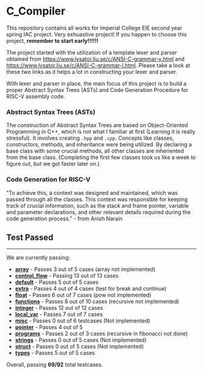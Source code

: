# C_Compiler

This repository contains all works for Imperial College EIE second year spring IAC project. Very exhuastive project! If you happen to choose this project, **remember to start early!!!!!!**

The project started with the utilization of a template lexer and parser obtained from https://www.lysator.liu.se/c/ANSI-C-grammar-y.html and https://www.lysator.liu.se/c/ANSI-C-grammar-l.html. Please take a look at these two links as it helps a lot in constructing your lexer and parser.

With lexer and parser in place, the main focus of this project is to build a proper Abstract Syntax Trees (ASTs) and Code Generation Procedure for RISC-V assembly code.

### Abstract Syntax Trees (ASTs)
The construction of Abstract Syntax Trees are based on Object-Oriented  Programming in C++, which is not what I familiar at first (Learning it is really stressful). It involves creating `.hpp` and `.cpp`. Concepts like classes, constructors, methods, and inheritance were being utilized. By declaring a base class with some crucial methods, all other classes are inheriented from the base class. (Completing the first few classes took us like a week to figure out, but we got faster later on.)

### Code Generation for RISC-V
"To achieve this, a context was designed and maintained, which was passed through all the classes. This context was responsible for keeping track of crucial information, such as the stack and frame pointer, variable and parameter declarations, and other relevant details required during the code generation process." - from Anish Narain

## Test Passed
-------------------------------------------
We are currently passing:
- [**array**](./compiler_tests/array) - Passes 3 out of 5 cases (array not implemented)
- [**control_flow**](./compiler_tests/control_flow) - Passing 13 out of 13 cases
- [**default**](./compiler_tests/default) - Passes 5 out of 5 cases
- [**extra**](./compiler_tests/extra) - Passes 4 out of 4 cases (test for break and continue)
- [**float**](./compiler_tests/floats) - Passes 6 out of 7 cases (pow not implemented)
- [**functions**](./compiler_tests/functions) - Passes 8 out of 10 cases (recursive not implemented)
- [**integer**](./compiler_tests/integer) - Passes 12 out of 12 cases
- [**local_var**](./compiler_tests/local_var) - Passes 7 out of 7 cases
- [**misc**](./compiler_tests/misc) - Passes 0 out of 6 testcases (Not implemented)
- [**pointer**](./compiler_tests/pointer) - Passes 4 out of 5
- [**programs**](./compiler_tests/programs) - Passes 2 out of 3 cases (recursive in fibonacci not done)
- [**strings**](./compiler_tests/strings) - Passes 0 out of 5 cases (Not implemented)
- [**struct**](./compiler_tests/struct) - Passes 0 out of 5 cases (Not implemented)
- [**types**](./compiler_tests/types) - Passes 5 out of 5 cases

Overall, passing **69/92** total testcases.

